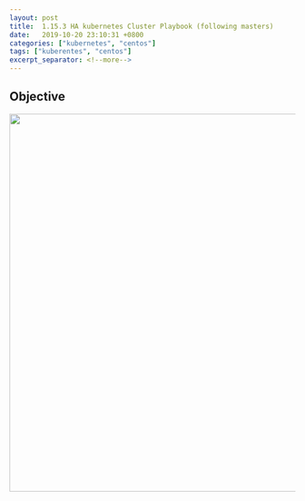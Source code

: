 ```yaml
---
layout: post
title:  1.15.3 HA kubernetes Cluster Playbook (following masters)
date:   2019-10-20 23:10:31 +0800
categories: ["kubernetes", "centos"]
tags: ["kuberentes", "centos"]
excerpt_separator: <!--more-->
---
```


## Objective
<img src="{{site.url}}/assets/images/external-etcd-topology-followingMasters.png" style="width: 666px;" />

<!--more-->

